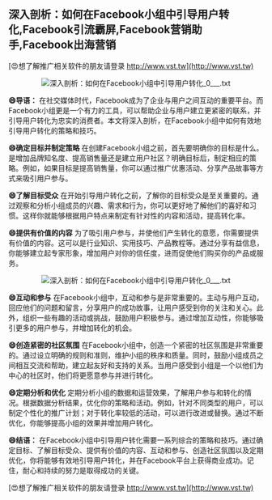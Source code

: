 ## **深入剖析：如何在Facebook小组中引导用户转化,Facebook引流霸屏,Facebook营销助手,Facebook出海营销**

[😍想了解推广相关软件的朋友请登录 http://www.vst.tw](http://www.vst.tw)

 <center><img src="https://vst.tw/MP4/tuiguang/png/7.png" alt="深入剖析：如何在Facebook小组中引导用户转化_0___.txt"></center>

**😄导语：**
在社交媒体时代，Facebook成为了企业与用户之间互动的重要平台。而Facebook小组更是一个有力的工具，可以帮助企业与用户建立更紧密的联系，并引导用户转化为忠实的消费者。本文将深入剖析，在Facebook小组中如何有效地引导用户转化的策略和技巧。

**😄确定目标并制定策略**
在创建Facebook小组之前，首先要明确你的目标是什么。是增加品牌知名度、提高销售量还是建立用户社区？明确目标后，制定相应的策略。例如，如果目标是提高销售量，你可以通过推广优惠活动、分享产品故事等方式来吸引用户参与。

**😄了解目标受众**
在开始引导用户转化之前，了解你的目标受众是至关重要的。通过观察和分析小组成员的兴趣、需求和行为，你可以更好地了解他们的喜好和习惯。这样你就能够根据用户特点来制定有针对性的内容和活动，提高转化率。

**😄提供有价值的内容**
为了吸引用户参与，并使他们产生转化的意愿，你需要提供有价值的内容。这可以是行业知识、实用技巧、产品教程等。通过分享有益信息，你能够建立起专家形象，增加用户对你的信任度，进而促使他们购买你的产品或服务。

 <center><img src="https://vst.tw/MP4/tuiguang/png/6.png" alt="深入剖析：如何在Facebook小组中引导用户转化_0___.txt"></center>

**😄互动和参与**
在Facebook小组中，互动和参与是非常重要的。主动与用户互动，回应他们的问题和留言，分享用户的成功故事，让用户感受到你的关注和关心。此外，组织一些有趣的活动或挑战，鼓励用户积极参与。通过增加互动性，你能够吸引更多的用户参与，并增加转化的机会。

**😄创造紧密的社区氛围**
在Facebook小组中，创造一个紧密的社区氛围是非常重要的。通过设立明确的规则和准则，维护小组的秩序和质量。同时，鼓励小组成员之间相互交流和帮助，建立起友好和支持的关系。当用户感受到小组是一个以他们为中心的社区时，他们将更愿意参与并进行转化。

**😄定期分析和优化**
定期分析小组的数据和运营效果，了解用户参与和转化的情况。根据数据分析结果，优化你的策略和活动。例如，针对不同类型的用户，可以制定个性化的推广计划；对于转化率较低的活动，可以进行改进或替换。通过不断优化，你能够提高小组的效果并增加用户转化。

**😄结语：**
在Facebook小组中引导用户转化需要一系列综合的策略和技巧。通过确定目标、了解目标受众、提供有价值的内容、互动和参与、创造社区氛围以及定期优化，你将能够有效地引导用户转化，并在Facebook平台上获得商业成功。记住，耐心和持续的努力是取得成功的关键。

[😍想了解推广相关软件的朋友请登录 http://www.vst.tw](http://www.vst.tw)



